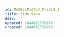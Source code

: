 ```yaml
---
id: Me2B5iPzd7p3_PrvJiU_J
title: Side View
desc: ''
updated: 1644961726970
created: 1644961726970
---
```


